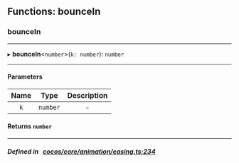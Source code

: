 ## Functions: bounceIn

### bounceIn


___
▸ **bounceIn**<`number`\>(`k: number`): `number`
___


#### Parameters

| Name | Type | Description |
| :------: | :------: | :------: |
| `k` | `number` | - |


#### Returns `number` 
___


##### Defined in &nbsp;   [cocos/core/animation/easing.ts:234](https://github.com/cocos-creator/engine/blob/c7bf6b8a9/cocos/core/animation/easing.ts#L234)&nbsp;
